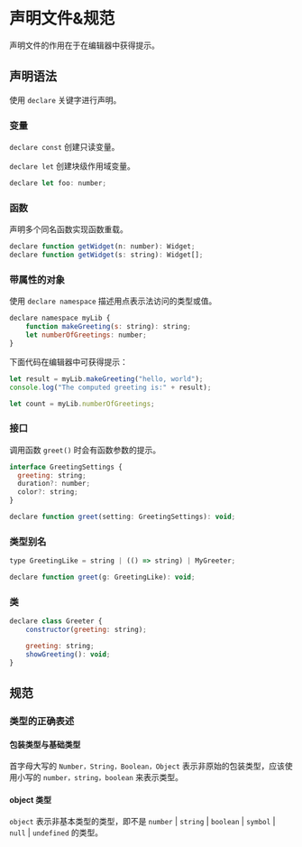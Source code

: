 <author-info date="1631151415208"></author-info>

# 声明文件&规范

声明文件的作用在于在编辑器中获得提示。

## 声明语法

使用 `declare` 关键字进行声明。

### 变量

`declare const` 创建只读变量。

`declare let` 创建块级作用域变量。

```js
declare let foo: number;
```

### 函数

声明多个同名函数实现函数重载。

```js
declare function getWidget(n: number): Widget;
declare function getWidget(s: string): Widget[];
```

### 带属性的对象

使用 `declare namespace` 描述用点表示法访问的类型或值。

```js
declare namespace myLib {
    function makeGreeting(s: string): string;
    let numberOfGreetings: number;
}
```

下面代码在编辑器中可获得提示：

```js
let result = myLib.makeGreeting("hello, world");
console.log("The computed greeting is:" + result);

let count = myLib.numberOfGreetings;
```

### 接口

调用函数 `greet()` 时会有函数参数的提示。

```js
interface GreetingSettings {
  greeting: string;
  duration?: number;
  color?: string;
}

declare function greet(setting: GreetingSettings): void;
```

### 类型别名

```js
type GreetingLike = string | (() => string) | MyGreeter;

declare function greet(g: GreetingLike): void;
```

### 类

```js
declare class Greeter {
    constructor(greeting: string);

    greeting: string;
    showGreeting(): void;
}
```

## 规范

### 类型的正确表述

#### 包装类型与基础类型

首字母大写的 `Number，String，Boolean，Object` 表示非原始的包装类型，应该使用小写的 `number，string，boolean` 来表示类型。

#### object 类型

`object` 表示非基本类型的类型，即不是 `number` | `string` | `boolean` | `symbol` | `null` | `undefined` 的类型。
